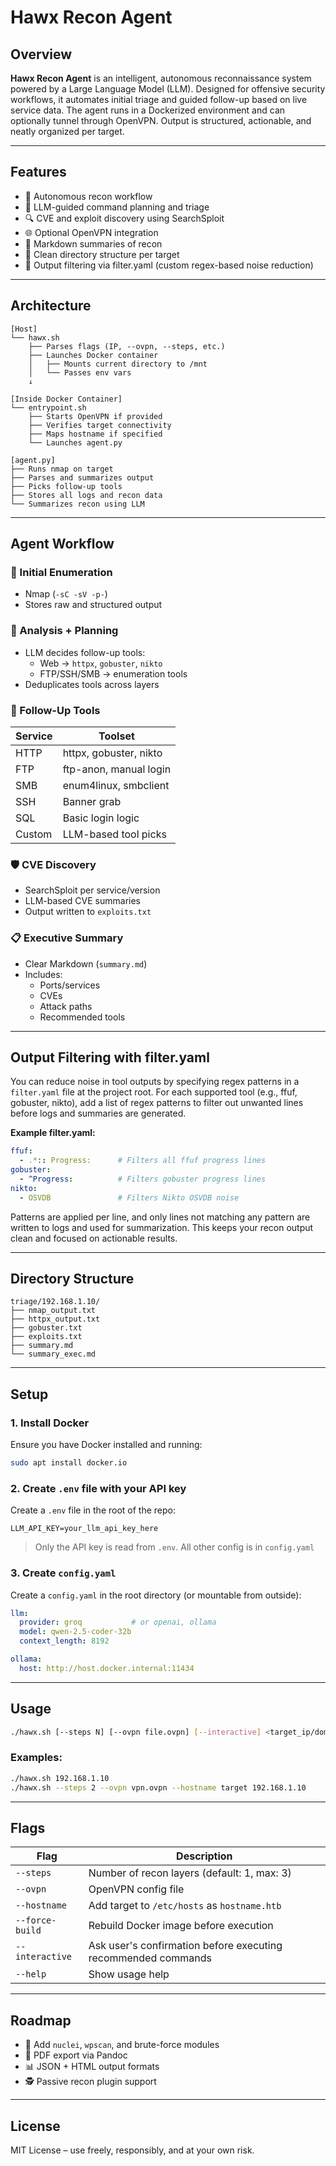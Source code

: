 # Hawx Recon Agent

## Overview

**Hawx Recon Agent** is an intelligent, autonomous reconnaissance system powered by a Large Language Model (LLM). Designed for offensive security workflows, it automates initial triage and guided follow-up based on live service data. The agent runs in a Dockerized environment and can optionally tunnel through OpenVPN. Output is structured, actionable, and neatly organized per target.

---

## Features

- 📡 Autonomous recon workflow
- 🤖 LLM-guided command planning and triage
- 🔍 CVE and exploit discovery using SearchSploit
- 🌐 Optional OpenVPN integration
- 🧠 Markdown summaries of recon
- 📂 Clean directory structure per target
- 🧹 Output filtering via filter.yaml (custom regex-based noise reduction)

---

## Architecture

```text
[Host]
└── hawx.sh
    ├── Parses flags (IP, --ovpn, --steps, etc.)
    ├── Launches Docker container
    │   ├── Mounts current directory to /mnt
    │   └── Passes env vars
    ↓

[Inside Docker Container]
└── entrypoint.sh
    ├── Starts OpenVPN if provided
    ├── Verifies target connectivity
    ├── Maps hostname if specified
    └── Launches agent.py

[agent.py]
├── Runs nmap on target
├── Parses and summarizes output
├── Picks follow-up tools
├── Stores all logs and recon data
└── Summarizes recon using LLM
```

---

## Agent Workflow

### 🔎 Initial Enumeration
- Nmap (`-sC -sV -p-`)
- Stores raw and structured output

### 🧠 Analysis + Planning
- LLM decides follow-up tools:
  - Web → `httpx`, `gobuster`, `nikto`
  - FTP/SSH/SMB → enumeration tools
- Deduplicates tools across layers

### 🧰 Follow-Up Tools
| Service | Toolset |
|---------|---------|
| HTTP    | httpx, gobuster, nikto |
| FTP     | ftp-anon, manual login |
| SMB     | enum4linux, smbclient |
| SSH     | Banner grab |
| SQL     | Basic login logic |
| Custom  | LLM-based tool picks |

### 🛡️ CVE Discovery
- SearchSploit per service/version
- LLM-based CVE summaries
- Output written to `exploits.txt`

### 📋 Executive Summary
- Clear Markdown (`summary.md`)
- Includes:
  - Ports/services
  - CVEs
  - Attack paths
  - Recommended tools

---

## Output Filtering with filter.yaml

You can reduce noise in tool outputs by specifying regex patterns in a `filter.yaml` file at the project root. For each supported tool (e.g., ffuf, gobuster, nikto), add a list of regex patterns to filter out unwanted lines before logs and summaries are generated.

**Example filter.yaml:**
```yaml
ffuf:
  - .*:: Progress:      # Filters all ffuf progress lines
gobuster:
  - ^Progress:          # Filters gobuster progress lines
nikto:
  - OSVDB               # Filters Nikto OSVDB noise
```

Patterns are applied per line, and only lines not matching any pattern are written to logs and used for summarization. This keeps your recon output clean and focused on actionable results.

---

## Directory Structure

```
triage/192.168.1.10/
├── nmap_output.txt
├── httpx_output.txt
├── gobuster.txt
├── exploits.txt
├── summary.md
└── summary_exec.md
```

---

## Setup

### 1. Install Docker
Ensure you have Docker installed and running:
```bash
sudo apt install docker.io
```

### 2. Create `.env` file with your API key
Create a `.env` file in the root of the repo:
```env
LLM_API_KEY=your_llm_api_key_here
```
> Only the API key is read from `.env`. All other config is in `config.yaml`

### 3. Create `config.yaml`
Create a `config.yaml` in the root directory (or mountable from outside):
```yaml
llm:
  provider: groq           # or openai, ollama
  model: qwen-2.5-coder-32b
  context_length: 8192

ollama:
  host: http://host.docker.internal:11434
```

---

## Usage

```bash
./hawx.sh [--steps N] [--ovpn file.ovpn] [--interactive] <target_ip/domain>
```

### Examples:
```bash
./hawx.sh 192.168.1.10
./hawx.sh --steps 2 --ovpn vpn.ovpn --hostname target 192.168.1.10
```

---

## Flags

| Flag            | Description                                                  |
|-----------------|--------------------------------------------------------------|
| `--steps`       | Number of recon layers (default: 1, max: 3)                  |
| `--ovpn`        | OpenVPN config file                                          |
| `--hostname`    | Add target to `/etc/hosts` as `hostname.htb`                |
| `--force-build` | Rebuild Docker image before execution                        |
| `--interactive` | Ask user's confirmation before executing recommended commands|
| `--help`        | Show usage help                                              |

---

## Roadmap

- 🔬 Add `nuclei`, `wpscan`, and brute-force modules
- 🧾 PDF export via Pandoc
- 📊 JSON + HTML output formats
- 🕵️ Passive recon plugin support

---

## License

MIT License – use freely, responsibly, and at your own risk.
